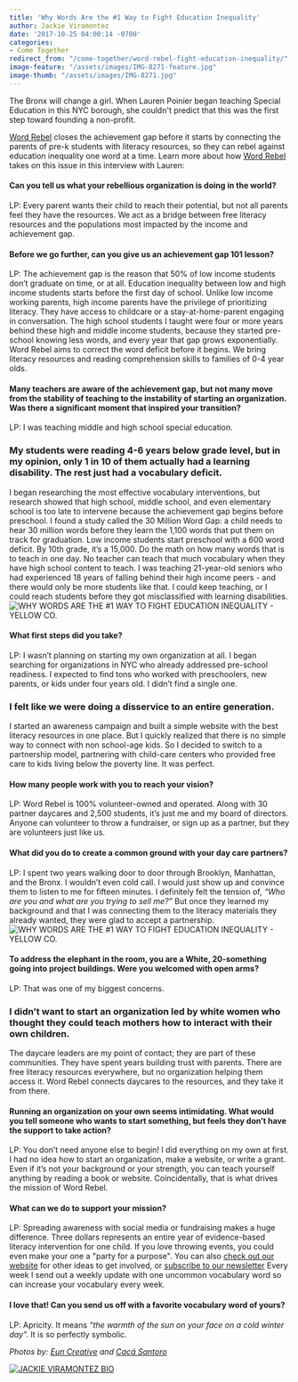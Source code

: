 ```yaml
---
title: 'Why Words Are the #1 Way to Fight Education Inequality'
author: Jackie Viramontez
date: '2017-10-25 04:00:14 -0700'
categories:
- Come Together
redirect_from: "/come-together/word-rebel-fight-education-inequality/"
image-feature: "/assets/images/IMG-8271-feature.jpg"
image-thumb: "/assets/images/IMG-8271.jpg"
---
```


The Bronx will change a girl. When Lauren Poinier began teaching Special Education in this NYC borough, she couldn't predict that this was the first step toward founding a non-profit.

<!-- more -->

[Word Rebel](http://www.wordrebel.org/) closes the achievement gap before it starts by connecting the parents of pre-k students with literacy resources, so they can rebel against education inequality one word at a time. Learn more about how [Word Rebel](http://www.wordrebel.org/) takes on this issue in this interview with Lauren:

#### Can you tell us what your rebellious organization is doing in the world?

LP: Every parent wants their child to reach their potential, but not all parents feel they have the resources. We act as a bridge between free literacy resources and the populations most impacted by the income and achievement gap.

#### Before we go further, can you give us an achievement gap 101 lesson?

LP: The achievement gap is the reason that 50% of low income students don’t graduate on time, or at all. Education inequality between low and high income students starts before the first day of school. Unlike low income working parents, high income parents have the privilege of prioritizing literacy. They have access to childcare or a stay-at-home-parent engaging in conversation. The high school students I taught were four or more years behind these high and middle income students, because they started pre-school knowing less words, and every year that gap grows exponentially. Word Rebel aims to correct the word deficit before it begins. We bring literacy resources and reading comprehension skills to families of 0-4 year olds.

#### Many teachers are aware of the achievement gap, but not many move from the stability of teaching to the instability of starting an organization. Was there a significant moment that inspired your transition?

LP: I was teaching middle and high school special education.

### My students were reading 4-6 years below grade level, but in my opinion, only 1 in 10 of them actually had a learning disability. The rest just had a vocabulary deficit.

I began researching the most effective vocabulary interventions, but research showed that high school, middle school, and even elementary school is too late to intervene because the achievement gap begins before preschool. I found a study called the 30 Million Word Gap: a child needs to hear 30 million words before they learn the 1,100 words that put them on track for graduation. Low income students start preschool with a 600 word deficit. By 10th grade, it’s a 15,000\. Do the math on how many words that is to teach in one day. No teacher can teach that much vocabulary when they have high school content to teach. I was teaching 21-year-old seniors who had experienced 18 years of falling behind their high income peers - and there would only be more students like that. I could keep teaching, or I could reach students before they got misclassified with learning disabilities. ![WHY WORDS ARE THE #1 WAY TO FIGHT EDUCATION INEQUALITY - YELLOW CO.](https://yellow-blog-images.imgix.net/2017/10/Yellow2016-80.jpg)

#### What first steps did you take?

LP: I wasn’t planning on starting my own organization at all. I began searching for organizations in NYC who already addressed pre-school readiness. I expected to find tons who worked with preschoolers, new parents, or kids under four years old. I didn’t find a single one.

### I felt like we were doing a disservice to an entire generation.

I started an awareness campaign and built a simple website with the best literacy resources in one place. But I quickly realized that there is no simple way to connect with non school-age kids. So I decided to switch to a partnership model, partnering with child-care centers who provided free care to kids living below the poverty line. It was perfect.

#### How many people work with you to reach your vision?

LP: Word Rebel is 100% volunteer-owned and operated. Along with 30 partner daycares and 2,500 students, it’s just me and my board of directors. Anyone can volunteer to throw a fundraiser, or sign up as a partner, but they are volunteers just like us.

#### What did you do to create a common ground with your day care partners?

LP: I spent two years walking door to door through Brooklyn, Manhattan, and the Bronx. I wouldn’t even cold call. I would just show up and convince them to listen to me for fifteen minutes. I definitely felt the tension of, _“Who are you and what are you trying to sell me?”_ But once they learned my background and that I was connecting them to the literacy materials they already wanted, they were glad to accept a partnership. ![WHY WORDS ARE THE #1 WAY TO FIGHT EDUCATION INEQUALITY - YELLOW CO.](https://yellow-blog-images.imgix.net/2017/10/Yellow2016-79.jpg)

#### **To address the elephant in the room, you are a White, 20-something going into project buildings. Were you welcomed with open arms?**

LP: That was one of my biggest concerns.

### **I didn’t want to start an organization led by white women who thought they could teach mothers how to interact with their own children.**

The daycare leaders are my point of contact; they are part of these communities. They have spent years building trust with parents. There are free literacy resources everywhere, but no organization helping them access it. Word Rebel connects daycares to the resources, and they take it from there.

#### **Running an organization on your own seems intimidating. What would you tell someone who wants to start something, but feels they don’t have the support to take action?**

LP: You don’t need anyone else to begin! I did everything on my own at first. I had no idea how to start an organization, make a website, or write a grant. Even if it’s not your background or your strength, you can teach yourself anything by reading a book or website. Coincidentally, that is what drives the mission of Word Rebel.

#### **What can we do to support your mission?**

LP: Spreading awareness with social media or fundraising makes a huge difference. Three dollars represents an entire year of evidence-based literacy intervention for one child. If you love throwing events, you could even make your one a "party for a purpose". You can also [check out our website](http://www.wordrebel.org/donate/) for other ideas to get involved, or [subscribe to our newsletter](http://www.wordrebel.org/newsletter/) Every week I send out a weekly update with one uncommon vocabulary word so can increase your vocabulary every week.

#### **I love that! Can you send us off with a favorite vocabulary word of yours?**

LP: Apricity. It means _“the warmth of the sun on your face on a cold winter day”._ It is so perfectly symbolic.

_Photos by: [Eun Creative](http://www.euncreative.com/) and [Cacá Santoro](http://cacasantoro.com/)_

[![JACKIE VIRAMONTEZ BIO](https://yellow-blog-images.imgix.net/2017/04/JACKIE-BIO.jpg)](https://www.amazon.com/dp/1683502809/ref=asc_df_16835028095085146?smid=ATVPDKIKX0DER&tag=shopzilla0d-20&ascsubtag=shopzilla_rev_455-20;15012125790140187802310070301008005&linkCode=df0&creative=395093&creativeASIN=1683502809)
